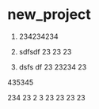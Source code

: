 # new_project


1) 234234234 

2) sdfsdf 23 23 23

3) dsfs df 23 23234 23


435345

234 23
 2
 3
  23
  23 
  23
   23
